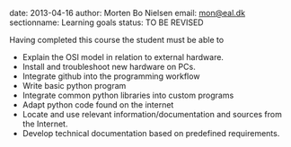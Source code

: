 date: 2013-04-16
author: Morten Bo Nielsen
email: mon@eal.dk
sectionname: Learning goals
status: TO BE REVISED

Having completed this course the student must be able to

* Explain the OSI model in relation to external hardware.
* Install and troubleshoot new hardware on PCs.
* Integrate github into the programming workflow
* Write basic python program
* Integrate common python libraries into custom programs
* Adapt python code found on the internet
* Locate and use relevant information/documentation and sources from the Internet.
* Develop technical documentation based on predefined requirements.


